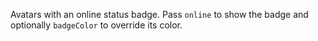 Avatars with an online status badge. Pass `online` to show the badge and optionally `badgeColor` to override its color.
